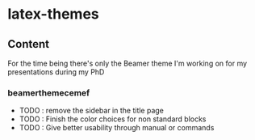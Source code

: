 # latex-themes

## Content
For the time being there's only the Beamer theme I'm working on for my presentations during my PhD

### beamerthemecemef
- TODO : remove the sidebar in the title page
- TODO : Finish the color choices for non standard blocks
- TODO : Give better usability through manual or commands
